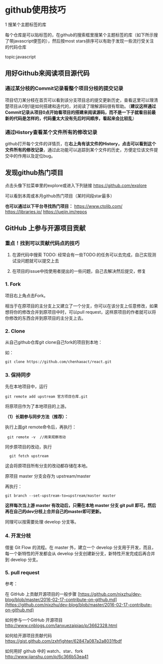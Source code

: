 

# github使用技巧

1 搜某个主题标签的库

每个仓库是可以贴标签的，在github的搜索框里搜某个主题标签的库（如下所示搜了带javascript便签的），然后按most stars排序可以有助于发现一些流行受关注的代码仓库

topic:javascript

## 用好Github来阅读项目源代码
### 通过某分枝的Commit记录看整个项目分枝的提交记录
项目切刀某分枝在首页可以看到该分支项目总的提交更新历史，查看这里可以理清楚项目从0到1是如何搭建和迭代的，对阅读了理解源码很有帮助。（**建议这样通过Commit记录从项目0点开始看项目的搭建来阅读源码，而不是一下子就看目前最新的代码是怎样的，代码量太大没有先后时间顺序，看起来会比较乱**）

### 通过History查看某个文件所有的修改记录
github打开每个文件的详情页，在**右上角有该文件的History，点击可以看到这个文件所有的修改记录**，通过此功能可以追踪到某个文件的历史，方便定位该文件提交中的作用以及定位bug。

## 发现github热门项目
点击头像下拉菜单里的explore或进入下列链接
https://github.com/explore

可以看到本周或本月github热门项目（某时间段star最多）

**也可以通过以下平台寻找热门项目：**
https://www.ctolib.com/
https://libraries.io/
https://juejin.im/repos


## GitHub 上参与开源项目贡献

### 重点！找到可以贡献代码点的技巧
1. 在源代码中搜索 TODO:
经常会有一些TODO:的任务可以去完成，自己实现测试没问题就可以提交上去

2. 在项目的issue中找使用者提出的一些问题，自己去解决然后提交，修复


### 1. Fork
项目右上角点击Fork。

相当于在原项目的主分支上又建立了一个分支，你可以在该分支上任意修改，如果想将你的修改合并到原项目中时，可以pull request，这样原项目的作者就可以将你修改的东西合并到原项目的主分支上去。

### 2. Clone

从自己github仓库git clone自己fork的项目到本地：

如：


```
git clone https://github.com/chenhaoact/react.git

```


### 3. 保持同步

先在本地项目中，运行 

```
git remote add upstream 官方项目仓库.git
```

将原项目作为了本地项目的上游。

**（1）长期参与同步方法（推荐）：**

执行上面git remote命令后，再执行：

```
 git remote -v  //用来观察改动

```


同步原项目的改动，执行

```
  git fetch upstream 

```

这会将原项目所有分支的改动都存储在本地。

原项目 master 分支会存为 upstream/master


再执行：

```
git branch --set-upstream-to=upstream/master master

```

**这样每次当上游 master 有改动后，只需在本地 master 分支 git pull 即可。然后再在自己的dev分枝上合并自己的master即可更新。**

同理可以按需要处理 develop 分支等。

### 4. 开发分枝
借鉴 Git Flow 的流程。在 master 外，建立一个 develop 分支用于开发，而且，每一个新特性的开发都会从 develop 分支创建新分支，新特性开发完成后再合并到 develop 分支。


### 5. pull request


参考：

在 GitHub 上贡献开源项目的一般步骤
[https://github.com/nixzhu/dev-blog/blob/master/2016-02-17-contribute-on-github.md](https://github.com/nixzhu/dev-blog/blob/master/2016-02-17-contribute-on-github.md)

如何参与一个GitHub 开源项目
[http://www.cnblogs.com/lanxuezaipiao/p/3662328.html
](http://www.cnblogs.com/lanxuezaipiao/p/3662328.html)

如何给开源项目贡献代码
[https://gist.github.com/zxhfighter/62847a087a2a8031fbdf
](https://gist.github.com/zxhfighter/62847a087a2a8031fbdf)

如何用好 github 中的 watch、star、fork
http://www.jianshu.com/p/6c366b53ea41












